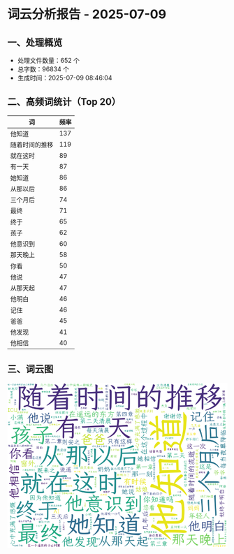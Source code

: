 # 词云分析报告 - 2025-07-09

## 一、处理概览
- 处理文件数量：652 个
- 总字数：96834 个
- 生成时间：2025-07-09 08:46:04

## 二、高频词统计（Top 20）
| 词 | 频率 |
|----|----|
| 他知道 | 137 |
| 随着时间的推移 | 119 |
| 就在这时 | 89 |
| 有一天 | 87 |
| 她知道 | 86 |
| 从那以后 | 86 |
| 三个月后 | 74 |
| 最终 | 71 |
| 终于 | 65 |
| 孩子 | 62 |
| 他意识到 | 60 |
| 那天晚上 | 58 |
| 你看 | 50 |
| 他说 | 47 |
| 从那天起 | 47 |
| 他明白 | 46 |
| 记住 | 46 |
| 爸爸 | 45 |
| 他发现 | 41 |
| 他相信 | 40 |


## 三、词云图
![词云图](../images/wordcloud_20250709.png)
